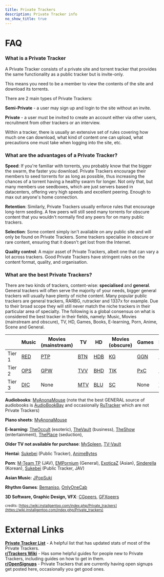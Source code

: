 ```yaml
---
title: Private Trackers
description: Private Tracker info
no_show_title: true
---
```

# FAQ

### What is a Private Tracker
A Private Tracker consists of a private site and torrent tracker that provides the same functionality as a public tracker but is invite-only.

This means you need to be a member to view the contents of the site and download its torrents.

There are 2 main types of Private Trackers:

**Semi-Private** - a user may sign up and login to the site without an invite.

**Private** - a user must be invited to create an account either via other users, recruitment from other trackers or an interview.


Within a tracker, there is usually an extensive set of rules covering how much one can download, what kind of content one can upload, what precautions one must take when logging into the site, etc.

### What are the advantages of a Private Tracker?

**Speed**: If you're familiar with torrents, you probably know that the bigger the swarm, the faster you download. Private Trackers encourage their members to seed torrents for as long as possible, thus increasing the chances of a torrent having a healthy swarm for longer. Not only that, but many members use seedboxes, which are just servers based in datacenters, offering very high speeds and excellent peering. Enough to max out anyone's home connection.

**Retention**: Similarly, Private Trackers usually enforce rules that encourage long-term seeding. A few peers will still seed many torrents for obscure content that you wouldn't normally find any peers for on many public trackers.

**Selection**: Some content simply isn't available on any public site and will only be found on Private Trackers. Some trackers specialise in obscure or rare content, ensuring that it doesn't get lost from the Internet.

**Quality control**: A major asset of Private Trackers, albeit one that can vary a lot across trackers. Good Private Trackers have stringent rules on the content format, quality, and organisation.

### What are the best Private Trackers?

There are two kinds of trackers, content-wise: **specialised** and **general**. General trackers will often serve the majority of your needs, bigger general trackers will usually have plenty of niche content. Many popular public trackers are general trackers, RARBG, rutracker and 1337x for example. Due to their broad scope they will still never match the niche trackers in their particular area of specialty. The following is a global consensus on what is considered the best tracker in their fields, namely: Music, Movies (mainstream and obscure), TV, HD, Games, Books, E-learning, Porn, Anime, Scene and General.

|  | Music | Movies (mainstream) | TV | HD | Movies (obscure) | Games | Books | E-learning | Porn | Anime | Scene | General |
| --- | --- | --- | --- | --- | --- | --- | --- | --- | --- | --- | --- | --- |
| Tier 1 | [RED](https://redacted.ch) | [PTP](https://passthepopcorn.me/) | [BTN](https://broadcasthe.net/) | [HDB](https://hdbits.org/) | [KG](https://karagarga.in/) | [GGN](https://gazellegames.net/) | [BIB](https://bibliotik.me/) | [TG](https://thegeeks.click/) | [EMP](https://empornium.is) | [AB](https://animebytes.tv/) | [TL](https://torrentleech.org/) | [IPT](https://iptorrents.com/) |
| Tier 2 | [OPS](https://orpheus.network/) | [GPW](https://greatposterwall.com/) | [TVV](https://tv-vault.me/) | [BHD](https://beyond-hd.me/) | [TIK](https://cinematik.net) | [PxC](https://pixelcove.me/) | [MAM](https://myanonamouse.net/) | [BS](https://bitspyder.net/) | [PB](https://pornbay.org/) | [BBT](https://bakabt.me/) | [RTT](https://revolutiontt.me/) | [TL](https://torrentleech.org/) |
| Tier 3 | [DIC](https://dicmusic.club/) | None | [MTV](https://morethantv.me/) | [BLU](https://blutopia.xyz//) | [SC](https://secret-cinema.pw/) | None | [TG](https://thegeeks.click/) | None | [PL](https://pornolab.net/) | [AR](https://alpharatio.cc/) | [TD](https://torrentday.com/) | [FL](https://filelist.io) |

**Audiobooks**: [MyAnonaMouse](https://myanonamouse.net/) (note that the best GENERAL source of audiobooks is [AudioBookBay](https://audiobookbay.se/) and occasionally [RuTracker](https://rutracker.org/) which are not Private Trackers)

**Piano sheets**: [MyAnonaMouse](https://myanonamouse.net/)

**E-learning:** [TheOccult](https://theoccult.click/) (esoteric), [TheVault](https://thevault.click/) (business), [TheShow](https://theshow.click/) (entertainment), [ThePlace](https://theplace.click/) (seduction),

**Older TV not available for purchase**: [MySpleen](https://www.myspleen.org/), [TV-Vault](https://tv-vault.me/)

**Hentai**: [Sukebei](https://sukebei.nyaa.si/?c=1_1) (Public Tracker), [AnimeBytes](https://animebytes.tv/)

**Porn**: [M-Team TP](https://kp.m-team.cc/) (JAV), [EMPornium](https://www.empornium.is/) (General), [ExoticaZ](https://exoticaz.to/) (Asian), [Sinderella](https://slitopen.me/) (Korean), [Sukebei](https://sukebei.nyaa.si/?c=2_0) (Public Tracker, JAV)

**Asian Music**: [JPopSuki](https://jpopsuki.eu/)

**Rhythm Games**: [Bemaniso](https://bemaniso.ws/), [OnlyOneCab](https://onlyone.cab/)

**3D Software, Graphic Design, VFX**: [CGpeers](https://cgpeers.to/), [GFXpeers](https://gfxpeers.net)

<sub>credits: [https://wiki.installgentoo.com/index.php/Private_trackers](https://wiki.installgentoo.com/index.php/Private_trackers)</sub>

# External Links
[**Private Tracker List**](https://hdvinnie.github.io/Private-Trackers-Spreadsheet/) - A helpful list that has updated stats of most of the Private Trackers.  
[**r/Trackers Wiki**](https://www.reddit.com/r/trackers/wiki/index/) - Has some helpful guides for people new to Private Trackers, including guides on how to get in them.  
[**r/OpenSignups**](https://OpenSignups.reddit.com/) - Private Trackers that are currently having open signups get posted here, occasionally you get good ones.
